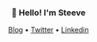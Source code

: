 <h3 align="center">👋 Hello! I'm Steeve</h1>

<p align="center">
  <a href="https://steevep.com">Blog</a> •
  <a href="https://twitter.com/SteevePay">Twitter</a> •
  <a href="https://www.linkedin.com/in/steeve-payraudeau/">Linkedin</a>
</p>
